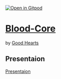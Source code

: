 [![Open in Gitpod](https://gitpod.io/button/open-in-gitpod.svg)](https://gitpod.io/#https://github.com/Hansel-alt/Blood-Core)

# [Blood-Core](https://bloodcore.herokuapp.com/)

by [Good Hearts](https://github.com/Hansel-alt/Blood-Core.git)

## Presentaion
[Presentaion](https://youtu.be/i8WYnVQFR3M)
